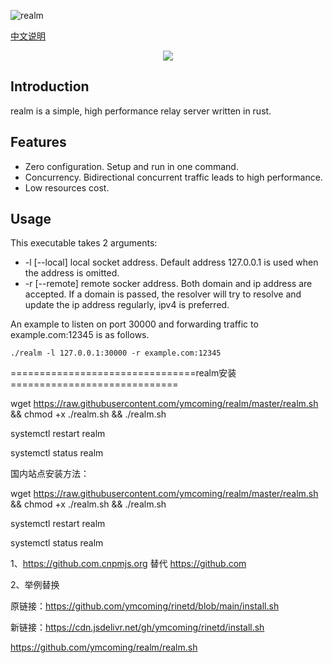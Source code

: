 ![realm](https://github.com/zhboner/realm/workflows/realm/badge.svg)

[中文说明](https://zhb.me/realm)

<p align="center"><img src="https://raw.githubusercontent.com/zhboner/realm/master/realm.png"/></p>

## Introduction

realm is a simple, high performance relay server written in rust.

## Features
- Zero configuration. Setup and run in one command.
- Concurrency. Bidirectional concurrent traffic leads to high performance.
- Low resources cost.

## Usage
This executable takes 2 arguments:
- -l [--local] local socket address. Default address 127.0.0.1 is used when the address is omitted.
- -r [--remote] remote socker address. Both domain and ip address are accepted. If a domain is passed, the resolver will try to resolve and update the ip address regularly, ipv4 is preferred.

An example to listen on port 30000 and forwarding traffic to example.com:12345 is as follows.
```
./realm -l 127.0.0.1:30000 -r example.com:12345
```



================================realm安装=============================

wget https://raw.githubusercontent.com/ymcoming/realm/master/realm.sh && chmod +x ./realm.sh && ./realm.sh

systemctl restart realm

systemctl status realm

国内站点安装方法：

wget https://raw.githubusercontent.com/ymcoming/realm/master/realm.sh && chmod +x ./realm.sh && ./realm.sh

systemctl restart realm

systemctl status realm


1、https://github.com.cnpmjs.org 替代 https://github.com

2、举例替换

 原链接：https://github.com/ymcoming/rinetd/blob/main/install.sh
 
 新链接：https://cdn.jsdelivr.net/gh/ymcoming/rinetd/install.sh
 
 https://github.com/ymcoming/realm/realm.sh
